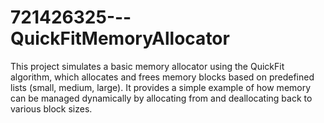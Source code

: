# 721426325---QuickFitMemoryAllocator
This project simulates a basic memory allocator using the QuickFit algorithm, which allocates and frees memory blocks based on predefined lists (small, medium, large). It provides a simple example of how memory can be managed dynamically by allocating from and deallocating back to various block sizes.

